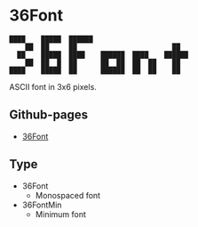 # 36Font

    ████    █████  ██████
        ██  ██     ██                        ██
      ██    █████  ████    ██████  ████    ██████
        ██  ██  █  ██      ██  ██  ██  ██    ██
    ████    █████  ██      ██████  ██  ██    ██

ASCII font in 3x6 pixels.

## Github-pages

* [36Font](http://hirokimiyaoka.github.io/36Font/)

## Type

* 36Font
	* Monospaced font
* 36FontMin
	* Minimum font

